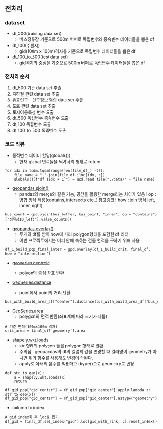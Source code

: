 ## 전처리

### data set
- df_500(training data set)
    * 버스정류장 기준으로 500m 버퍼로 독립변수와 종속변수 데이터들을 뽑은 df
- df_100(수원시)
    * gid(100m x 100m)격자를 기준으로 독립변수 데이터들을 뽑은 df
- df_100_to_500(test data set)
    * gid격자의 중심을 기준으로 500m 버퍼로 독립변수 데이터들을 뽑은 df
    
### 전처리 순서
1. df_500 기준 data set 추출
2. 지하철 관련 data set 추출
3. 유동인구 - 인구정보 결합 data set 추출
4. 도로 관련 data set 추출
5. 토지이용특성 변수 도출
6. df_500 독립변수 종속변수 도출
7. df_100 독립변수 도출
8. df_100_to_500 독립변수 도출

### 코드 리뷰
- 동적변수 데이터 할당(globals())
    * 현재 global 변수들을 딕셔너리 형태로 return
``` python3
for idx in tqdm.tqdm(range(len(file_df_) -2)):
    file_name = ".".join(file_df.iloc[idx, :])
    globals()[f"df_{idx + 1}"] = gpd.read_file("./data/" + file_name)
``` 

- [geopandas.sjoin()](https://geopandas.org/docs/user_guide/mergingdata.html)
    * pandas의 merge와 같은 기능, 공간을 활용한 merge라는 차이가 있음
        ! op : 병합 방식 적용(contains, intersects etc..) [참고링크](https://geopandas.readthedocs.io/en/latest/docs/reference/api/geopandas.GeoSeries.intersects.html)
        ! how : join 방식(left, inner, right)
``` python3
bus_count = gpd.sjoin(bus_buffer, bus_point, "inner", op = "contains")["정류장ID_left"].value_counts()
```

- [geopandas.overlay()](https://geopandas.readthedocs.io/en/latest/docs/reference/api/geopandas.overlay.html?highlight=overlay)
    * 두개의 df를 받아 how에 따라 polygon형태를 포함한 df 리터
    * 이번 프로젝트에서는 버퍼 안에 속하는 건물 면적을 구하기 위해 사용
``` python3
df_1_build_pop_final_inter = gpd.overlay(df_1_build_crit, final_df, how = "intersection")
```

- [geoseries.centroid](https://geopandas.readthedocs.io/en/latest/docs/reference/api/geopandas.GeoSeries.centroid.html?highlight=centroid)
    * polyon의 중심 좌표 반환
    
- [GeoSeries.distance](https://geopandas.readthedocs.io/en/latest/docs/reference/api/geopandas.GeoSeries.distance.html?highlight=distance)
    * point에서 point의 거리 반환
``` python3
bus_with_build_area_df["center"].distance(bus_with_build_area_df["bus_center"])
```

- [GeoSeries.area](https://geopandas.readthedocs.io/en/latest/docs/reference/api/geopandas.GeoSeries.distance.html?highlight=distance)
    * polygon의 면적 반환(좌표계에 따라 크기가 다름)
``` python3
# 기준 면적(100mx100m 격자)
crit_area = final_df["geometry"].area
```

- [shapely.wkt.loads](https://stackoverflow.com/questions/51855917/shapely-polygon-from-string)
    * str 형태의 polygon 들을 polygon 형태로 변환
    * 주의점 : geopandas의 df의 컬럼의 값을 변경할 때 컬러명이 geometry가 아니면 위의 함수를 사용해도 변경이 안된다.
    * apply로 아래의 함수를 적용하고 dtype()으로 geometry로 변경
``` python3
def str_to_geo(x):
    a = shapely.wkt.loads(x)
    return 

df_gid_pop["gid_center"] = df_gid_pop["gid_center"].apply(lambda x: str_to_geo(x))
df_gid_pop["gid_center"] = df_gid_pop["gid_center"].astype("geometry")
```

- column to index
``` python3
# gid index화 후 loc로 뽑기
df_gid = final_df.set_index("gid").loc[gid_with_rink, :].reset_index()
```